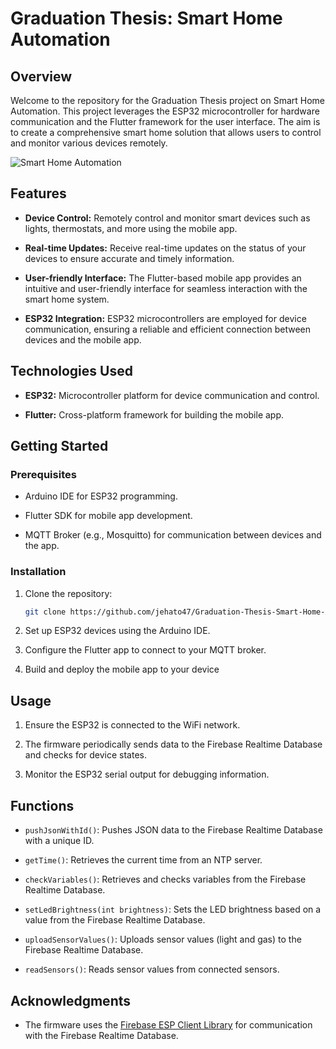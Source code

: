 # Graduation Thesis: Smart Home Automation

## Overview

Welcome to the repository for the Graduation Thesis project on Smart Home Automation. This project leverages the ESP32 microcontroller for hardware communication and the Flutter framework for the user interface. The aim is to create a comprehensive smart home solution that allows users to control and monitor various devices remotely.

![Smart Home Automation](https://kete-rvs.com/wp-content/uploads/2020/02/smart-home-3.jpg)

## Features

- **Device Control:** Remotely control and monitor smart devices such as lights, thermostats, and more using the mobile app.

- **Real-time Updates:** Receive real-time updates on the status of your devices to ensure accurate and timely information.

- **User-friendly Interface:** The Flutter-based mobile app provides an intuitive and user-friendly interface for seamless interaction with the smart home system.

- **ESP32 Integration:** ESP32 microcontrollers are employed for device communication, ensuring a reliable and efficient connection between devices and the mobile app.

## Technologies Used

- **ESP32:** Microcontroller platform for device communication and control.

- **Flutter:** Cross-platform framework for building the mobile app.


## Getting Started

### Prerequisites

- Arduino IDE for ESP32 programming.
  
- Flutter SDK for mobile app development.
  
- MQTT Broker (e.g., Mosquitto) for communication between devices and the app.

### Installation

1. Clone the repository:

   ```bash
   git clone https://github.com/jehato47/Graduation-Thesis-Smart-Home-Automation.git

2. Set up ESP32 devices using the Arduino IDE.

3. Configure the Flutter app to connect to your MQTT broker.

4. Build and deploy the mobile app to your device


## Usage

1. Ensure the ESP32 is connected to the WiFi network.

2. The firmware periodically sends data to the Firebase Realtime Database and checks for device states.

3. Monitor the ESP32 serial output for debugging information.

## Functions

- `pushJsonWithId()`: Pushes JSON data to the Firebase Realtime Database with a unique ID.

- `getTime()`: Retrieves the current time from an NTP server.

- `checkVariables()`: Retrieves and checks variables from the Firebase Realtime Database.

- `setLedBrightness(int brightness)`: Sets the LED brightness based on a value from the Firebase Realtime Database.

- `uploadSensorValues()`: Uploads sensor values (light and gas) to the Firebase Realtime Database.

- `readSensors()`: Reads sensor values from connected sensors.

## Acknowledgments

- The firmware uses the [Firebase ESP Client Library](https://github.com/mobizt/Firebase-ESP-Client) for communication with the Firebase Realtime Database.
